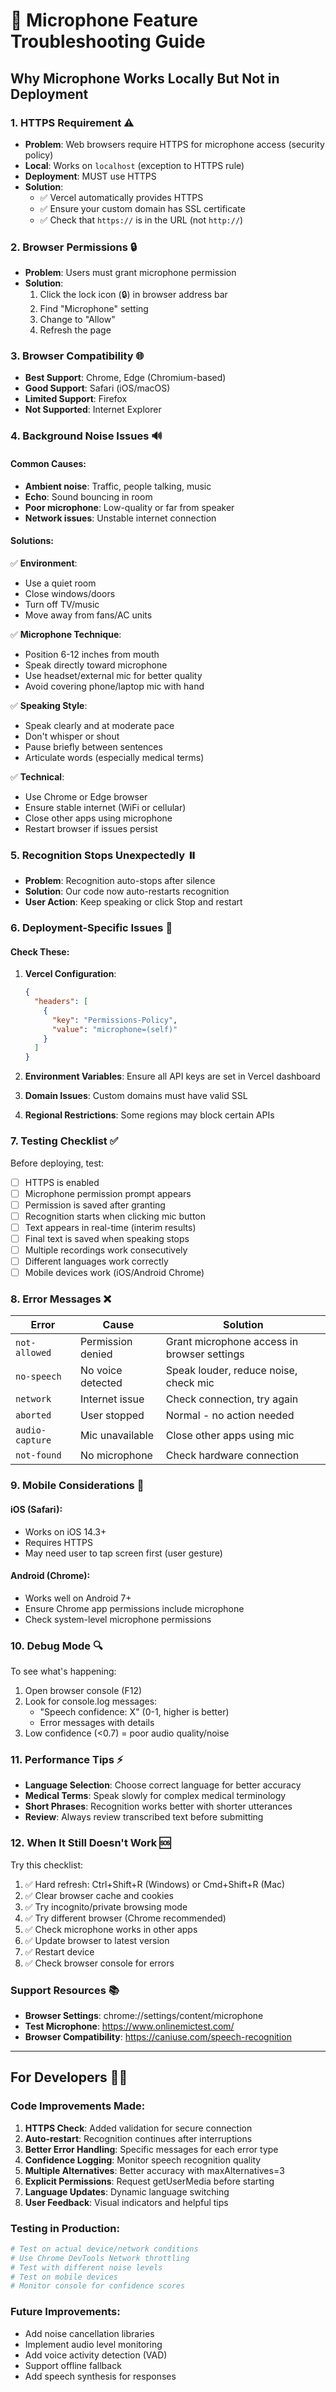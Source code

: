 # 🎤 Microphone Feature Troubleshooting Guide

## Why Microphone Works Locally But Not in Deployment

### 1. **HTTPS Requirement** ⚠️
- **Problem**: Web browsers require HTTPS for microphone access (security policy)
- **Local**: Works on `localhost` (exception to HTTPS rule)
- **Deployment**: MUST use HTTPS
- **Solution**: 
  - ✅ Vercel automatically provides HTTPS
  - ✅ Ensure your custom domain has SSL certificate
  - ✅ Check that `https://` is in the URL (not `http://`)

### 2. **Browser Permissions** 🔒
- **Problem**: Users must grant microphone permission
- **Solution**:
  1. Click the lock icon (🔒) in browser address bar
  2. Find "Microphone" setting
  3. Change to "Allow"
  4. Refresh the page

### 3. **Browser Compatibility** 🌐
- **Best Support**: Chrome, Edge (Chromium-based)
- **Good Support**: Safari (iOS/macOS)
- **Limited Support**: Firefox
- **Not Supported**: Internet Explorer

### 4. **Background Noise Issues** 🔊

#### Common Causes:
- **Ambient noise**: Traffic, people talking, music
- **Echo**: Sound bouncing in room
- **Poor microphone**: Low-quality or far from speaker
- **Network issues**: Unstable internet connection

#### Solutions:
✅ **Environment**:
- Use a quiet room
- Close windows/doors
- Turn off TV/music
- Move away from fans/AC units

✅ **Microphone Technique**:
- Position 6-12 inches from mouth
- Speak directly toward microphone
- Use headset/external mic for better quality
- Avoid covering phone/laptop mic with hand

✅ **Speaking Style**:
- Speak clearly and at moderate pace
- Don't whisper or shout
- Pause briefly between sentences
- Articulate words (especially medical terms)

✅ **Technical**:
- Use Chrome or Edge browser
- Ensure stable internet (WiFi or cellular)
- Close other apps using microphone
- Restart browser if issues persist

### 5. **Recognition Stops Unexpectedly** ⏸️
- **Problem**: Recognition auto-stops after silence
- **Solution**: Our code now auto-restarts recognition
- **User Action**: Keep speaking or click Stop and restart

### 6. **Deployment-Specific Issues** 🚀

#### Check These:
1. **Vercel Configuration**:
   ```json
   {
     "headers": [
       {
         "key": "Permissions-Policy",
         "value": "microphone=(self)"
       }
     ]
   }
   ```

2. **Environment Variables**: Ensure all API keys are set in Vercel dashboard

3. **Domain Issues**: Custom domains must have valid SSL

4. **Regional Restrictions**: Some regions may block certain APIs

### 7. **Testing Checklist** ✅

Before deploying, test:
- [ ] HTTPS is enabled
- [ ] Microphone permission prompt appears
- [ ] Permission is saved after granting
- [ ] Recognition starts when clicking mic button
- [ ] Text appears in real-time (interim results)
- [ ] Final text is saved when speaking stops
- [ ] Multiple recordings work consecutively
- [ ] Different languages work correctly
- [ ] Mobile devices work (iOS/Android Chrome)

### 8. **Error Messages** ❌

| Error | Cause | Solution |
|-------|-------|----------|
| `not-allowed` | Permission denied | Grant microphone access in browser settings |
| `no-speech` | No voice detected | Speak louder, reduce noise, check mic |
| `network` | Internet issue | Check connection, try again |
| `aborted` | User stopped | Normal - no action needed |
| `audio-capture` | Mic unavailable | Close other apps using mic |
| `not-found` | No microphone | Check hardware connection |

### 9. **Mobile Considerations** 📱

#### iOS (Safari):
- Works on iOS 14.3+
- Requires HTTPS
- May need user to tap screen first (user gesture)

#### Android (Chrome):
- Works well on Android 7+
- Ensure Chrome app permissions include microphone
- Check system-level microphone permissions

### 10. **Debug Mode** 🔍

To see what's happening:
1. Open browser console (F12)
2. Look for console.log messages:
   - "Speech confidence: X" (0-1, higher is better)
   - Error messages with details
3. Low confidence (<0.7) = poor audio quality/noise

### 11. **Performance Tips** ⚡

- **Language Selection**: Choose correct language for better accuracy
- **Medical Terms**: Speak slowly for complex medical terminology
- **Short Phrases**: Recognition works better with shorter utterances
- **Review**: Always review transcribed text before submitting

### 12. **When It Still Doesn't Work** 🆘

Try this checklist:
1. ✅ Hard refresh: Ctrl+Shift+R (Windows) or Cmd+Shift+R (Mac)
2. ✅ Clear browser cache and cookies
3. ✅ Try incognito/private browsing mode
4. ✅ Try different browser (Chrome recommended)
5. ✅ Check microphone works in other apps
6. ✅ Update browser to latest version
7. ✅ Restart device
8. ✅ Check browser console for errors

### Support Resources 📚

- **Browser Settings**: chrome://settings/content/microphone
- **Test Microphone**: https://www.onlinemictest.com/
- **Browser Compatibility**: https://caniuse.com/speech-recognition

---

## For Developers 👨‍💻

### Code Improvements Made:

1. **HTTPS Check**: Added validation for secure connection
2. **Auto-restart**: Recognition continues after interruptions
3. **Better Error Handling**: Specific messages for each error type
4. **Confidence Logging**: Monitor speech recognition quality
5. **Multiple Alternatives**: Better accuracy with maxAlternatives=3
6. **Explicit Permissions**: Request getUserMedia before starting
7. **Language Updates**: Dynamic language switching
8. **User Feedback**: Visual indicators and helpful tips

### Testing in Production:

```bash
# Test on actual device/network conditions
# Use Chrome DevTools Network throttling
# Test with different noise levels
# Test on mobile devices
# Monitor console for confidence scores
```

### Future Improvements:
- Add noise cancellation libraries
- Implement audio level monitoring
- Add voice activity detection (VAD)
- Support offline fallback
- Add speech synthesis for responses
